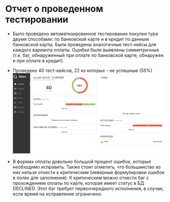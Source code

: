 # Отчет о проведенном тестировании

* Было проведено автоматизированное тестирование покупки тура двумя способами: по банковской карте и в кредит по данным банковской карты. Были проведены аналогичные тест-кейсы для каждого варианта оплаты. Ошибки были выявлены симметричные (т.е. баг, обнаруженный при оплате по банковской карте, обнаружен и при оплате в кредит).

* Проведено 40 тест-кейсов, 22 из которых - не успешные (55%)
![image](https://github.com/vrnkv/DiplomaProject/blob/main/allure-report.png?raw=true)
* В формах оплаты довольно большой процент ошибок, которые необходимо исправить. Также стоит отметить, что большинство из них нельзя отнести к критическим (неверные формулировки ошибок в полях для заполнения). К критическим можно отнести баг с прохождением оплаты по карте, которая имеет статус в БД DECLINED. Этот баг требует первоочередного исполнения, в случае, если время на исправление ограничено.
